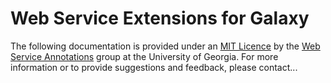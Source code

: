 <link href="http://kevinburke.bitbucket.org/markdowncss/markdown.css" rel="stylesheet"></link>

# Web Service Extensions for Galaxy

The following documentation is provided under an [MIT Licence](license.html) by the [Web Service Annotations](http://mango.ctegd.uga.edu/jkissingLab/SWS/) group at the University of Georgia. 
For more information or to provide suggestions and feedback, please contact...
